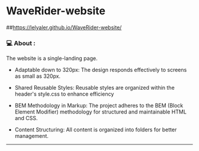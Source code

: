# WaveRider-website
##https://lelyaler.github.io/WaveRider-website/

### 💻 About :
The website is a single-landing page.

- Adaptable down to 320px: The design responds effectively to screens as small as 320px.

- Shared Reusable Styles: Reusable styles are organized within the header's style.css to enhance efficiency

- BEM Methodology in Markup: The project adheres to the BEM (Block Element Modifier) methodology for structured and maintainable HTML and CSS.

- Content Structuring: All content is organized into folders for better management.

---

